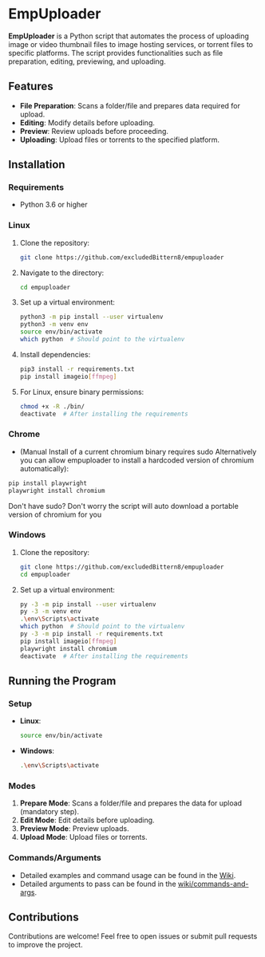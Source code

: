 
# EmpUploader

**EmpUploader** is a Python script that automates the process of uploading image or video thumbnail files to image hosting services, or torrent files to specific platforms. The script provides functionalities such as file preparation, editing, previewing, and uploading.

## Features

- **File Preparation**: Scans a folder/file and prepares data required for upload.
- **Editing**: Modify details before uploading.
- **Preview**: Review uploads before proceeding.
- **Uploading**: Upload files or torrents to the specified platform.

## Installation

### Requirements
- Python 3.6 or higher

### Linux
1. Clone the repository:
   ```bash
   git clone https://github.com/excludedBittern8/empuploader
   ```
2. Navigate to the directory:
   ```bash
   cd empuploader
   ```
3. Set up a virtual environment:
   ```bash
   python3 -m pip install --user virtualenv
   python3 -m venv env
   source env/bin/activate
   which python  # Should point to the virtualenv
   ```
4. Install dependencies:
   ```bash
   pip3 install -r requirements.txt
   pip install imageio[ffmpeg]
   ```
5. For Linux, ensure binary permissions:
   ```bash
   chmod +x -R ./bin/
   deactivate  # After installing the requirements
   ```

### Chrome 
  - (Manual Install of a current chromium binary requires sudo Alternatively you can allow empuploader to install a hardcoded version of chromium automatically):
   ```bash
   pip install playwright
   playwright install chromium
   ```
Don't have sudo?
Don't worry the script will auto download a portable version of chromium for you

### Windows
1. Clone the repository:
   ```bash
   git clone https://github.com/excludedBittern8/empuploader
   cd empuploader
   ```
2. Set up a virtual environment:
   ```bash
   py -3 -m pip install --user virtualenv
   py -3 -m venv env
   .\env\Scripts\activate
   which python  # Should point to the virtualenv
   py -3 -m pip install -r requirements.txt
   pip install imageio[ffmpeg]
   playwright install chromium
   deactivate  # After installing the requirements
   ```

## Running the Program

### Setup
- **Linux**: 
  ```bash
  source env/bin/activate
  ```
- **Windows**: 
  ```bash
  .\env\Scripts\activate
  ```

### Modes
1. **Prepare Mode**: Scans a folder/file and prepares the data for upload (mandatory step).
2. **Edit Mode**: Edit details before uploading.
3. **Preview Mode**: Preview uploads.
4. **Upload Mode**: Upload files or torrents.

### Commands/Arguments
- Detailed examples and command usage can be found in the [Wiki](https://github.com/excludedBittern8/empuploader/wiki).
- Detailed arguments to pass can be found in the [wiki/commands-and-args](https://github.com/excludedBittern8/empuploader/wiki/commands-and-args).

## Contributions

Contributions are welcome! Feel free to open issues or submit pull requests to improve the project.

